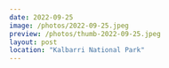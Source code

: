```yaml
---
date: 2022-09-25
image: /photos/2022-09-25.jpeg
preview: /photos/thumb-2022-09-25.jpeg
layout: post
location: "Kalbarri National Park"
---
```



